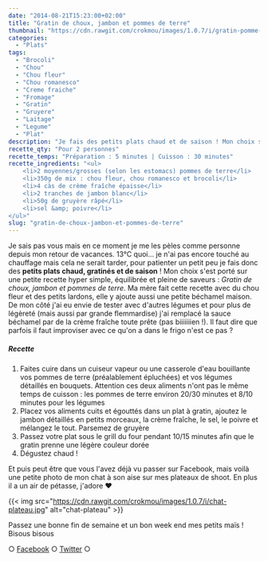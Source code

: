 ```yaml
---
date: "2014-08-21T15:23:00+02:00"
title: "Gratin de choux, jambon et pommes de terre"
thumbnail: "https://cdn.rawgit.com/crokmou/images/1.0.7/i/gratin-pomme-de-terre-chou-fleur-romanesco-brocoli.jpg"
categories:
  - "Plats"
tags:
  - "Brocoli"
  - "Chou"
  - "Chou fleur"
  - "Chou romanesco"
  - "Creme fraiche"
  - "Fromage"
  - "Gratin"
  - "Gruyere"
  - "Laitage"
  - "Legume"
  - "Plat"
description: "Je fais des petits plats chaud et de saison ! Mon choix s'est porté sur une recette simple et pleine de saveurs : Gratin de choux, jambon et pommes de terre"
recette_qty: "Pour 2 personnes"
recette_temps: "Préparation : 5 minutes | Cuisson : 30 minutes"
recette_ingredients: "<ul>
	<li>2 moyennes/grosses (selon les estomacs) pommes de terre</li>
	<li>350g de mix : chou fleur, chou romanesco et brocoli</li>
	<li>4 càs de crème fraîche épaisse</li>
	<li>2 tranches de jambon blanc</li>
	<li>50g de gruyère râpé</li>
	<li>sel &amp; poivre</li>
</ul>"
slug: "gratin-de-choux-jambon-et-pommes-de-terre"
---
```


Je sais pas vous mais en ce moment je me les pèles comme personne depuis mon retour de vacances. 13°C quoi... je n'ai pas encore touché au chauffage mais cela ne serait tarder, pour patienter un petit peu je fais donc des **petits plats chaud, gratinés et de saison** ! Mon choix s'est porté sur une petite recette hyper simple, équilibrée et pleine de saveurs : _Gratin de choux, jambon et pommes de terre_. Ma mère fait cette recette avec du chou fleur et des petits lardons, elle y ajoute aussi une petite béchamel maison. De mon côté j'ai eu envie de tester avec d'autres légumes et pour plus de légèreté (mais aussi par grande flemmardise) j'ai remplacé la sauce béchamel par de la crème fraîche toute prête (pas biiiiiiien !). Il faut dire que parfois il faut improviser avec ce qu'on a dans le frigo n'est ce pas ?

##### Recette

1.  Faites cuire dans un cuiseur vapeur ou une casserole d'eau bouillante vos pommes de terre (préalablement épluchées) et vos légumes détaillés en bouquets. Attention ces deux aliments n'ont pas le même temps de cuisson : les pommes de terre environ 20/30 minutes et 8/10 minutes pour les légumes
2.  Placez vos aliments cuits et égouttés dans un plat à gratin, ajoutez le jambon détaillés en petits morceaux, la crème fraîche, le sel, le poivre et mélangez le tout. Parsemez de gruyère
3.  Passez votre plat sous le grill du four pendant 10/15 minutes afin que le gratin prenne une légère couleur dorée
4.  Dégustez chaud !

Et puis peut être que vous l'avez déjà vu passer sur Facebook, mais voilà une petite photo de mon chat à son aise sur mes plateaux de shoot. En plus il a un air de pétasse, j'adore ❤

{{< img src="https://cdn.rawgit.com/crokmou/images/1.0.7/i/chat-plateau.jpg" alt="chat-plateau" >}}

Passez une bonne fin de semaine et un bon week end mes petits maïs ! Bisous bisous

○ [Facebook](https://www.facebook.com/crokmou.blog) ○ [Twitter](https://twitter.com/Crokmou) ○